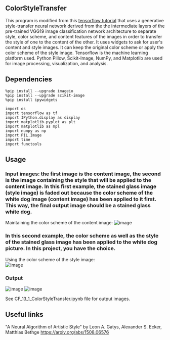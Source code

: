 ## ColorStyleTransfer
This program is modified from this [tensorflow tutorial](https://www.tensorflow.org/tutorials/generative/style_transfer) that uses a generative style-transfer neural network derived from the the intermediate layers of the pre-trained VGG19 image classification network architecture to separate style, color scheme, and content features of the images in order to transfer the style of one to the content of the other. It uses widgets to ask for user's content and style images. It can keep the original color scheme or apply the color scheme of the style image. 
Tensorflow is the machine learning platform used. Python Pillow, Scikit-Image, NumPy, and Matplotlib are used for image processing, visualization, and analysis. 

## Dependencies 
```
%pip install --upgrade imageio
%pip install --upgrade scikit-image
%pip install ipywidgets
```
```
import os
import tensorflow as tf
import IPython.display as display
import matplotlib.pyplot as plt
import matplotlib as mpl
import numpy as np
import PIL.Image
import time
import functools
```

## Usage
### Input images: the first image is the content image, the second is the image containing the style that will be applied to the content image. In this first example, the stained glass image (style image) is faded out because the color scheme of the white dog image (content image) has been applied to it first. This way, the final output image should be a stained glass white dog.  
Maintaining the color scheme of the content image:
![image](https://user-images.githubusercontent.com/35713658/222324249-ae51fc48-16bc-43e9-b4f8-de4f71015bcd.png)   
### In this second example, the color scheme as well as the style of the stained glass image has been applied to the white dog picture. In this project, you have the choice.
Using the color scheme of the style image:  
![image](https://user-images.githubusercontent.com/35713658/222325046-cc2c43e1-3ab7-4a0c-adfb-cafcf105305c.png) 

### Output  
![image](https://github.com/Celeste1221/ColorStyleTransfer/assets/35713658/7e2866da-724c-46e9-8f88-99269604ae0b)
![image](https://github.com/Celeste1221/ColorStyleTransfer/assets/35713658/adcbe014-8a36-416c-8dbc-02023a0eec2b)



See CF_13_1_ColorStyleTransfer.ipynb file for output images.

## Useful links  
"A Neural Algorithm of Artistic Style" by Leon A. Gatys, Alexander S. Ecker, Matthias Bethge https://arxiv.org/abs/1508.06576



